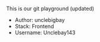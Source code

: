 This is our git playground (updated)

- Author: unclebigbay
- Stack: Frontend
- Username: Unclebay143